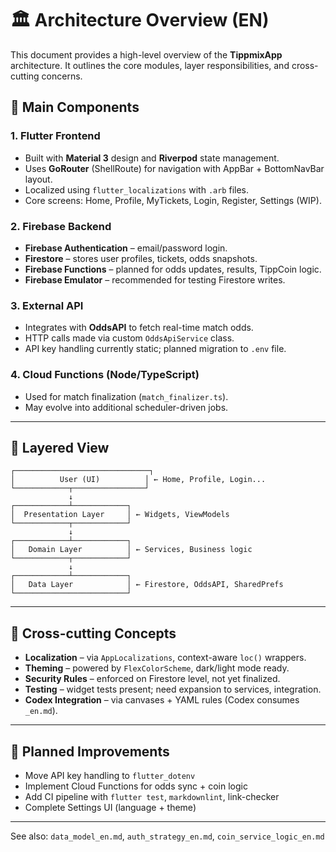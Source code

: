 # 🏛️ Architecture Overview (EN)

This document provides a high-level overview of the **TippmixApp** architecture.
It outlines the core modules, layer responsibilities, and cross-cutting concerns.

## 🧱 Main Components

### 1. Flutter Frontend

- Built with **Material 3** design and **Riverpod** state management.
- Uses **GoRouter** (ShellRoute) for navigation with AppBar + BottomNavBar layout.
- Localized using `flutter_localizations` with `.arb` files.
- Core screens: Home, Profile, MyTickets, Login, Register, Settings (WIP).

### 2. Firebase Backend

- **Firebase Authentication** – email/password login.
- **Firestore** – stores user profiles, tickets, odds snapshots.
- **Firebase Functions** – planned for odds updates, results, TippCoin logic.
- **Firebase Emulator** – recommended for testing Firestore writes.

### 3. External API

- Integrates with **OddsAPI** to fetch real-time match odds.
- HTTP calls made via custom `OddsApiService` class.
- API key handling currently static; planned migration to `.env` file.

### 4. Cloud Functions (Node/TypeScript)

- Used for match finalization (`match_finalizer.ts`).
- May evolve into additional scheduler-driven jobs.

---

## 🧭 Layered View

```
┌──────────────────────────────┐
│          User (UI)          │ ← Home, Profile, Login...
└────────────┬────────────────┘
             ↓
┌────────────┴────────────┐
│  Presentation Layer     │ ← Widgets, ViewModels
└────────────┬────────────┘
             ↓
┌────────────┴────────────┐
│   Domain Layer          │ ← Services, Business logic
└────────────┬────────────┘
             ↓
┌────────────┴────────────┐
│   Data Layer            │ ← Firestore, OddsAPI, SharedPrefs
└─────────────────────────┘
```

---

## 🔄 Cross-cutting Concepts

- **Localization** – via `AppLocalizations`, context-aware `loc()` wrappers.
- **Theming** – powered by `FlexColorScheme`, dark/light mode ready.
- **Security Rules** – enforced on Firestore level, not yet finalized.
- **Testing** – widget tests present; need expansion to services, integration.
- **Codex Integration** – via canvases + YAML rules (Codex consumes `_en.md`).

---

## 📌 Planned Improvements

- Move API key handling to `flutter_dotenv`
- Implement Cloud Functions for odds sync + coin logic
- Add CI pipeline with `flutter test`, `markdownlint`, link-checker
- Complete Settings UI (language + theme)

---

See also: `data_model_en.md`, `auth_strategy_en.md`, `coin_service_logic_en.md`
